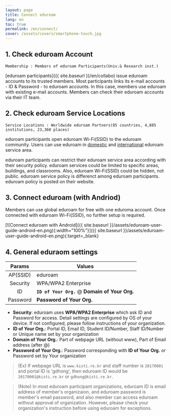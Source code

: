 ```yaml
---
layout: page
title: Connect eduroam
lang: en
toc: true
permalink: /en/connect/
cover: /assets/covers/smartphone-touch.jpg
---
```


## 1. Check eduroam Account

`Membership : Members of eduroam Participants(Univ.& Research inst.)`

[eduroam participants]({{ site.baseurl }}/en/collabo) issue eduroam accounts to its trusted members. Most participants links its e-mail accounts - ID & Password - to eduroam accounts. In this case, members use eduroam with existing e-mail accounts. Members can check their eduroam accounts via their IT team.


## 2. Check eduroam Service Locations

`Service Locations : Worldwide eduroam Partners(85 countries, 4,885 institutions, 23,360 places)`

eduroam participants open eduroam Wi-Fi(SSID) to the eduroam community. Users can use eduroam in [domestic]({{site.baseurl}}/) and [international](https://monitor.eduroam.org/map_service_loc.php) eduroam service area.

eduroam participants can restrict their eduroam service area according with their security policy. eduroam services could be limited to specific areas, buildings, and classrooms. Also, eduroam Wi-Fi(SSID) could be hidden, not public. eduroam service policy is differenct among eduroam participants. eduroam policy is posted on their website.


## 3. Connect eduroam (with Andriod)

Members can use global eduroam for free with one eduroma account. Once connected with eduroam Wi-Fi(SSID), no further setup is required.

[![Connect eduroam with Android]({{ site.baseurl }}/assets/eduroam-user-guide-android-en.png){:width="100%"}]({{ site.baseurl }}/assets/eduroam-user-guide-android-en.png){:target=_blank}


## 4. General eduraom settings

| Params | Values |
|:--:|--|
| AP(SSID) | eduroam |
| Security | WPA/WPA2 Enterprise |
| ID | **`ID of Your Org.`** @ **Domain of Your Org.** |
| Password | **Password of Your Org.** |

* **Security**: eduroam uses **WPA/WPA2 Enterprise** which ask ID and Password for access. Detail settings are configured by OS of your device. If not configured, please follow instructions of your organization.
* **ID of Your Org.**: Portal ID, Email ID, Student ID/Number, Staff ID/Number or Unique name set by your organization
* **Domain of Your Org.**: Part of webpage URL (without www), Part of Email address (after @)
* **Password of Your Org.**: Password corresponding with **ID of Your Org.** or Password set by Your organization

> (Ex) If webpage URL is `www.kisti.re.kr` and staff number is `20170001` and portal ID is 'gdhong', then eduroam ID would be `20170001@kisti.re.kr` or `gdhong@kisti.re.kr`.

> (Note) In most eduroam participant organizations, eduroam ID is email address of member's organizaion, and eduroam password is member's email password, and also member can access eduroam without approval of organization. However, please check your organization's instruction before using eduroam for exceptions.
